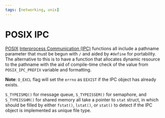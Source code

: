 ```yaml
---
tags: [networking, unix]
---
```


# POSIX IPC

[POSIX](202307131648.md) [Interprocess Communication (IPC)](202210262136.md)
functions all include a pathname parameter that must be begun with `/` and aided
by `#define` for portability. The alternative to this is to have a function that
allocates dynamic resource to the pathname with the aid of compile-time check of
the value from `POSIX_IPC_PREFIX` variable and formatting.

**Note**: `O_EXCL` flag will set the `errno` as `EEXIST` if the IPC object has
already exists.

`S_TYPEISMQ()` for message queue, `S_TYPEISSEM()` for semaphore, and
`S_TYPEISSHM()` for shared memory all take a pointer to `stat` struct, in which
should be filled by either `fstat()`, `lstat()`, or `stat()` to detect if the
IPC object is implemented as unique file type.
